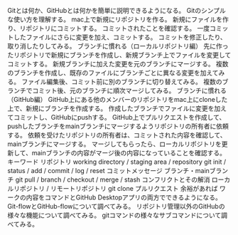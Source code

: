 Gitとは何か、GitHubとは何かを簡単に説明できるようになる。
Gitのシンプルな使い方を理解する。
mac上で新規にリポジトリを作る。
新規にファイルを作り、リポジトリにコミットする。
コミットされたことを確認する。
一度コミットしたファイルにさらに変更を加え、コミットする。
コミットを修正したり、取り消したりしてみる。
ブランチに慣れる（ローカルリポジトリ編）
先に作ったリポジトリで新規にブランチを作成し、新規ブランチ上でファイルを変更してコミットする。
新規ブランチに加えた変更を元のブランチにマージする。
複数のブランチを作成し、既存のファイルにブランチごとに異なる変更を加えてみる。
ファイル編集後、コミット前に別のブランチに切り替えてみる。
複数のブランチでコミット後、元のブランチに順次マージしてみる。
ブランチに慣れる（GitHub編）
GitHub上にある他のメンバーのリポジトリをmac上にcloneした上で、新規にブランチを作成する。
作成したブランチでファイルに変更を加えてコミットし、GitHubにpushする。
GitHub上でプルリクエストを作成して、pushしたブランチをmainブランチにマージするようリポジトリの所有者に依頼する。
依頼を受けたリポジトリの所有者は、コミットされた内容を確認して、mainブランチにマージする。
マージしてもらったら、ローカルリポジトリを更新して、mainブランチの内容がマージ後の内容になっていることを確認する。
キーワード
リポジトリ
working directory / staging area / repository
git init / status / add / commit / log / reset
コミットメッセージ
ブランチ・mainブランチ
git pull / branch / checkout / merge / stash
コンフリクトとその解消
ローカルリポジトリ / リモートリポジトリ
git clone
プルリクエスト
余裕があれば
ワークの内容をコマンドとGitHub Desktopアプリの両方でできるようになる。
Git-flowとGitHub-flowについて調べてみる。
リポジトリ管理以外のGitHubの様々な機能について調べてみる。
gitコマンドの様々なサブコマンドについて調べてみる。
